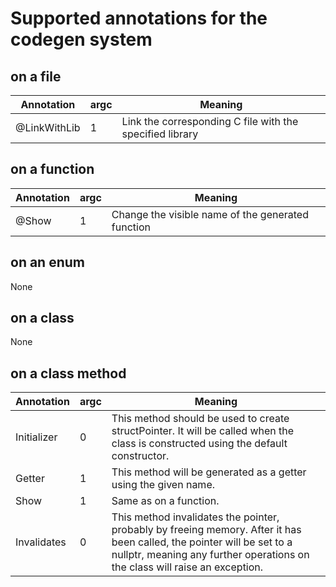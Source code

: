 # Supported annotations for the codegen system

## on a file
|Annotation|argc|Meaning|
|----------|----|-------|
@LinkWithLib|1|Link the corresponding C file with the specified library

## on a function
|Annotation|argc|Meaning|
|----------|----|-------|
@Show|1|Change the visible name of the generated function

## on an enum
None

## on a class
None

## on a class method
|Annotation|argc|Meaning|
|----------|----|-------|
Initializer|0|This method should be used to create structPointer. It will be called when the class is constructed using the default constructor.
Getter|1|This method will be generated as a getter using the given name.
Show|1|Same as on a function.
Invalidates|0|This method invalidates the pointer, probably by freeing memory. After it has been called, the pointer will be set to a nullptr, meaning any further operations on the class will raise an exception.